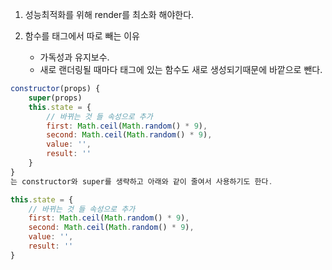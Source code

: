 1. 성능최적화를 위해 render를 최소화 해야한다.

2. 함수를 태그에서 따로 빼는 이유
    - 가독성과 유지보수.
    - 새로 랜더링될 때마다 태그에 있는 함수도 새로 생성되기때문에 바깥으로 뺀다.


```js
constructor(props) {
    super(props)
    this.state = {
        // 바뀌는 것 들 속성으로 추가
        first: Math.ceil(Math.random() * 9),
        second: Math.ceil(Math.random() * 9),
        value: '',
        result: ''
    }
}
는 constructor와 super를 생략하고 아래와 같이 줄여서 사용하기도 한다.

this.state = {
    // 바뀌는 것 들 속성으로 추가
    first: Math.ceil(Math.random() * 9),
    second: Math.ceil(Math.random() * 9),
    value: '',
    result: ''
}

```